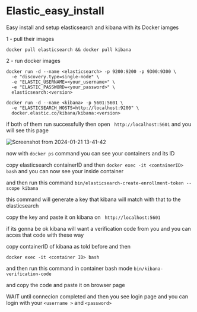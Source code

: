 # Elastic_easy_install


Easy install and setup elasticsearch and kibana with its  Docker iamges 


1 - pull their images


```
docker pull elasticsearch && docker pull kibana

```


2 - run docker images 


```
docker run -d --name <elasticsearch> -p 9200:9200 -p 9300:9300 \
  -e "discovery.type=single-node" \
  -e "ELASTIC_USERNAME=<your_username>" \
  -e "ELASTIC_PASSWORD=<your_password>" \
  elasticsearch:<version>

```


```
docker run -d --name <kibana> -p 5601:5601 \
  -e "ELASTICSEARCH_HOSTS=http://localhost:9200" \
  docker.elastic.co/kibana/kibana:<version>

```


if both of them run successfully then open ``` http://localhost:5601``` and you will see this page 


![Screenshot from 2024-01-21 13-41-42](https://github.com/hosseinhj1380/Elastic_easy_install/assets/113828873/20218d0a-79c3-41b7-a458-cde48e1c321e)


now with ``` docker ps ```  command you can see your containers and its ID 


copy elasticsearch containerID and then ``` docker exec -it <containerID> bash ``` and you can now see your inside container 

and then run this command  ``` bin/elasticsearch-create-enrollment-token --scope kibana ``` 

this command will generate a key that kibana will match with that to the elasticsearch 

copy the key and paste it on kibana on ``` http://localhost:5601``` 

if its gonna be ok kibana will want a verification code from you and you can acces that code with these way 

copy containerID of kibana as told before and then 

``` docker exec -it <container ID> bash ``` 

and then run this command in container bash mode ``` bin/kibana-verification-code  ``` 


and copy the code and paste it on browser page 

WAIT until connecion completed and then you see login page and you can login with your ```<username >``` and ```<password>```
